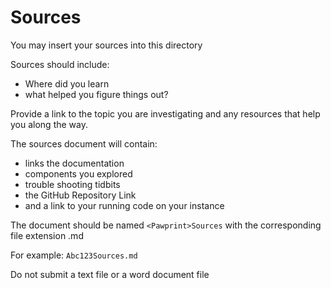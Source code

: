 # Sources

You may insert your sources into this directory

Sources should include:

- Where did you learn
- what helped you figure things out?

Provide a link to the topic you are investigating and any resources that help you along the way.

The sources document will contain:

- links the documentation
- components you explored
- trouble shooting tidbits
- the GitHub Repository Link
- and a link to your running code on your instance

The document should be named `<Pawprint>Sources` with the corresponding file extension .md

For example: `Abc123Sources.md`

Do not submit a text file or a word document file
